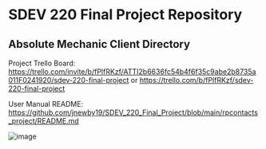 # SDEV 220 Final Project Repository
## Absolute Mechanic Client Directory
Project Trello Board: https://trello.com/invite/b/fPlfRKzf/ATTI2b6636fc54b4f6f35c9abe2b8735a011F0241920/sdev-220-final-project
or
https://trello.com/b/fPlfRKzf/sdev-220-final-project 

User Manual README: https://github.com/jnewby19/SDEV_220_Final_Project/blob/main/rpcontacts_project/README.md

![image](https://user-images.githubusercontent.com/117134027/208032340-262e568d-7757-41cc-a905-be51867d72bf.png)
